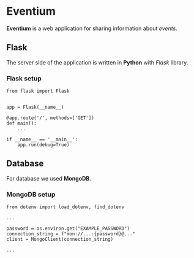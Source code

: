 # Eventium

**Eventium**  is a web application for sharing information about *_events_*.

## Flask
The server side of the application is written in **Python** with *Flask* library. 

### Flask setup
```
from flask import Flask


app = Flask(__name__)

@app.route('/', methods=['GET'])
def main():
    ...

if __name__ == '__main__':
    app.run(debug=True)
```
## Database
For database we used **MongoDB**.

### MongoDB setup
```
from dotenv import load_dotenv, find_dotenv

...

password = os.environ.get("EXAMPLE_PASSWORD")
connection_string = f"mon://...:{password}@..."
client = MongoClient(connection_string)

...
```